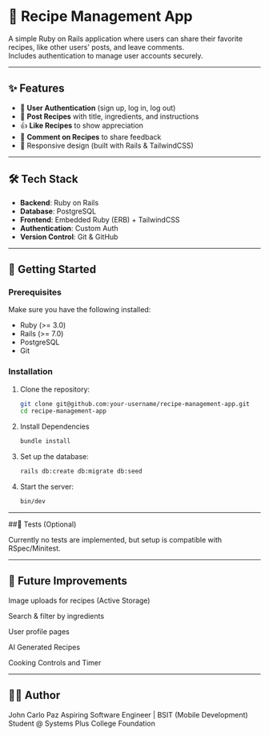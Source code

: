# 🍳 Recipe Management App

A simple Ruby on Rails application where users can share their favorite recipes, like other users' posts, and leave comments.  
Includes authentication to manage user accounts securely.

---

## ✨ Features

- 🔐 **User Authentication** (sign up, log in, log out)
- 📝 **Post Recipes** with title, ingredients, and instructions
- 👍 **Like Recipes** to show appreciation
- 💬 **Comment on Recipes** to share feedback
- 📱 Responsive design (built with Rails & TailwindCSS)

---

## 🛠 Tech Stack

- **Backend**: Ruby on Rails
- **Database**: PostgreSQL
- **Frontend**: Embedded Ruby (ERB) + TailwindCSS
- **Authentication**: Custom Auth
- **Version Control**: Git & GitHub

---

## 🚀 Getting Started

### Prerequisites
Make sure you have the following installed:
- Ruby (>= 3.0)
- Rails (>= 7.0)
- PostgreSQL
- Git

### Installation

1. Clone the repository:
   ```bash
   git clone git@github.com:your-username/recipe-management-app.git
   cd recipe-management-app

2. Install Dependencies
   ```bash
   bundle install


4. Set up the database:
   ```bash
   rails db:create db:migrate db:seed


5. Start the server:
   ```bash
   bin/dev

---

##🧪 Tests (Optional)

Currently no tests are implemented, but setup is compatible with RSpec/Minitest.

---

## 📌 Future Improvements

Image uploads for recipes (Active Storage)

Search & filter by ingredients

User profile pages

AI Generated Recipes 

Cooking Controls and Timer

---

## 👨‍💻 Author

John Carlo Paz
Aspiring Software Engineer | BSIT (Mobile Development) Student @ Systems Plus College Foundation

